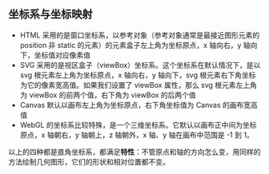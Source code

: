 ## 坐标系与坐标映射
* HTML 采用的是窗口坐标系，以参考对象（参考对象通常是最接近图形元素的 position 非 static 的元素）的元素盒子左上角为坐标原点，x 轴向右，y 轴向下，坐标值对应像素值
* SVG 采用的是视区盒子（viewBox）坐标系。这个坐标系在默认情况下，是以 svg 根元素左上角为坐标原点，x 轴向右，y 轴向下，svg 根元素右下角坐标为它的像素宽高值。如果我们设置了 viewBox 属性，那么 svg 根元素左上角为 viewBox 的前两个值，右下角为 viewBox 的后两个值
* Canvas 默认以画布左上角为坐标原点，右下角坐标值为 Canvas 的画布宽高值
* WebGL 的坐标系比较特殊，是一个三维坐标系。它默认以画布正中间为坐标原点，x 轴朝右，y 轴朝上，z 轴朝外，x 轴、y 轴在画布中范围是 -1 到 1。

以上的四种都是直角坐标系，都满足**特性**：不管原点和轴的方向怎么变，用同样的方法绘制几何图形，它们的形状和相对位置都不变。